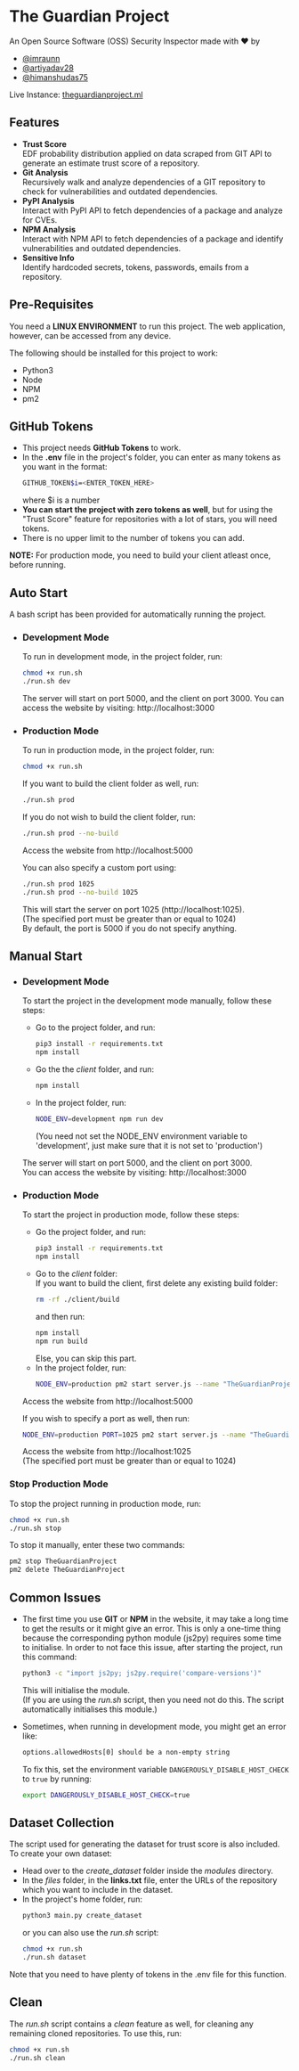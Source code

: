 # The Guardian Project

An Open Source Software (OSS) Security Inspector made with ❤️ by 
- [@imraunn](https://github.com/imraunn)
- [@artiyadav28](https://github.com/artiyadav28)
- [@himanshudas75](https://github.com/himanshudas75)

Live Instance: [theguardianproject.ml](http://theguardianproject.ml)

## Features
- **Trust Score**  
    EDF probability distribution applied on data scraped from GIT API to generate an estimate trust score of a repository.
- **Git Analysis**  
    Recursively walk and analyze dependencies of a GIT repository to check for vulnerabilities and outdated dependencies.
- **PyPI Analysis**  
    Interact with PyPI API to fetch dependencies of a package and analyze for CVEs.
- **NPM Analysis**  
    Interact with NPM API to fetch dependencies of a package and identify vulnerabilities and outdated dependencies.
- **Sensitive Info**  
    Identify hardcoded secrets, tokens, passwords, emails from a repository.

## Pre-Requisites
You need a **LINUX ENVIRONMENT** to run this project. The web application, however, can be accessed from any device.  
    
The following should be installed for this project to work:
- Python3
- Node
- NPM
- pm2

## GitHub Tokens
- This project needs **GitHub Tokens** to work.
- In the **.env** file in the project's folder, you can enter as many tokens as you want in the format:
    ```bash
    GITHUB_TOKEN$i=<ENTER_TOKEN_HERE>
    ```
    where $i is a number
- **You can start the project with zero tokens as well**, but for using the "Trust Score" feature for repositories with a lot of stars, you will need tokens.
- There is no upper limit to the number of tokens you can add.

**NOTE:** For production mode, you need to build your client atleast once, before running.

## Auto Start
A bash script has been provided for automatically running the project.
- ### Development Mode
    To run in development mode, in the project folder, run:
    ```bash
    chmod +x run.sh
    ./run.sh dev
    ```
    The server will start on port 5000, and the client on port 3000. You can access the website by visiting: http://localhost:3000

- ### Production Mode
    To run in production mode, in the project folder, run:
    ```bash
    chmod +x run.sh
    ```
    If you want to build the client folder as well, run:
    ```bash
    ./run.sh prod
    ```
    If you do not wish to build the client folder, run:
    ```bash
    ./run.sh prod --no-build
    ```
    Access the website from http://localhost:5000  
    
    You can also specify a custom port using:
    ```bash
    ./run.sh prod 1025
    ./run.sh prod --no-build 1025
    ```
    This will start the server on port 1025 (http://localhost:1025).  
    (The specified port must be greater than or equal to 1024)  
    By default, the port is 5000 if you do not specify anything.

## Manual Start
- ### Development Mode
    To start the project in the development mode manually, follow these steps:
    - Go to the project folder, and run:
        ```bash
        pip3 install -r requirements.txt
        npm install
        ```
    - Go the the *client* folder, and run:
        ```bash
        npm install
        ```
    - In the project folder, run:
        ```bash
        NODE_ENV=development npm run dev
        ```
        (You need not set the NODE_ENV environment variable to 'development', just make sure that it is not set to 'production')  
    
    The server will start on port 5000, and the client on port 3000.  
    You can access the website by visiting: http://localhost:3000

- ### Production Mode
    To start the project in production mode, follow these steps:
    - Go the project folder, and run:
        ```bash
        pip3 install -r requirements.txt
        npm install
        ```
    - Go to the *client* folder:  
        If you want to build the client, first delete any existing build folder:
        ```bash
        rm -rf ./client/build
        ```
        and then run:
        ```bash
        npm install
        npm run build
        ```
        Else, you can skip this part.
    - In the project folder, run:
        ```bash
        NODE_ENV=production pm2 start server.js --name "TheGuardianProject"
        ```
    Access the website from http://localhost:5000  
    
    If you wish to specify a port as well, then run:
    ```bash
    NODE_ENV=production PORT=1025 pm2 start server.js --name "TheGuardianProject"
    ```
    Access the website from http://localhost:1025  
    (The specified port must be greater than or equal to 1024)  

### Stop Production Mode
To stop the project running in production mode, run:
```bash
chmod +x run.sh
./run.sh stop
```
To stop it manually, enter these two commands:
```bash
pm2 stop TheGuardianProject
pm2 delete TheGuardianProject
```

## Common Issues
- The first time you use **GIT** or **NPM** in the website, it may take a long time to get the results or it might give an error. This is only a one-time thing because the corresponding python module (js2py) requires some time to initialise.
    In order to not face this issue, after starting the project, run this command:
    ```bash
    python3 -c "import js2py; js2py.require('compare-versions')"
    ```
    This will initialise the module.  
    (If you are using the *run.sh* script, then you need not do this. The script automatically initialises this module.)  

- Sometimes, when running in development mode, you might get an error like:
    ```bash
    options.allowedHosts[0] should be a non-empty string
    ```
    To fix this, set the environment variable `DANGEROUSLY_DISABLE_HOST_CHECK` to `true` by running:
    ```bash
    export DANGEROUSLY_DISABLE_HOST_CHECK=true
    ```

## Dataset Collection
The script used for generating the dataset for trust score is also included.
To create your own dataset:
- Head over to the *create_dataset* folder inside the *modules* directory.
- In the *files* folder, in the **links.txt** file, enter the URLs of the repository which you want to include in the dataset.
- In the project's home folder, run:
    ```bash
    python3 main.py create_dataset
    ```
    or you can also use the *run.sh* script:
    ```bash
    chmod +x run.sh
    ./run.sh dataset
    ```
Note that you need to have plenty of tokens in the .env file for this function.

## Clean
The *run.sh* script contains a *clean* feature as well, for cleaning any remaining cloned repositories. To use this, run:
```bash
chmod +x run.sh
./run.sh clean
```